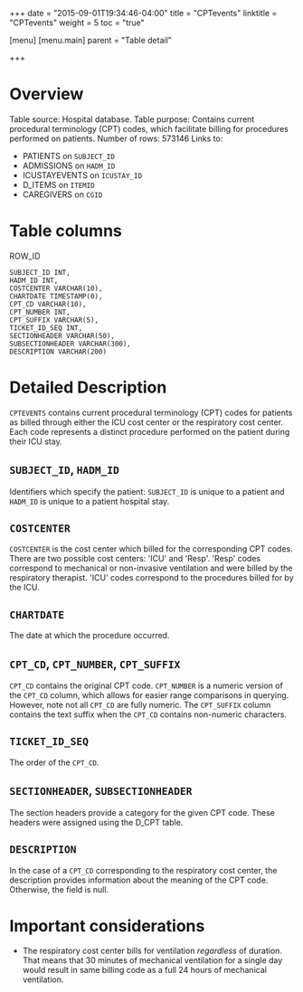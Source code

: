 +++
date = "2015-09-01T19:34:46-04:00"
title = "CPTevents"
linktitle = "CPTevents"
weight = 5
toc = "true"

[menu]
  [menu.main]
    parent = "Table detail"

+++

# Overview

Table source: Hospital database.
Table purpose: Contains current procedural terminology (CPT) codes, which facilitate billing for procedures performed on patients.
Number of rows: 573146
Links to: 
* PATIENTS on `SUBJECT_ID`
* ADMISSIONS on `HADM_ID`
* ICUSTAYEVENTS on `ICUSTAY_ID`
* D_ITEMS on `ITEMID`
* CAREGIVERS on `CGID`

# Table columns

ROW\_ID

	SUBJECT_ID INT, 
	HADM_ID INT, 
	COSTCENTER VARCHAR(10), 
	CHARTDATE TIMESTAMP(0), 
	CPT_CD VARCHAR(10), 
	CPT_NUMBER INT, 
	CPT_SUFFIX VARCHAR(5), 
	TICKET_ID_SEQ INT, 
	SECTIONHEADER VARCHAR(50), 
	SUBSECTIONHEADER VARCHAR(300), 
	DESCRIPTION VARCHAR(200)
	
# Detailed Description

`CPTEVENTS` contains current procedural terminology (CPT) codes for patients as billed through either the ICU cost center or the respiratory cost center. Each code represents a distinct procedure performed on the patient during their ICU stay.

## `SUBJECT_ID`, `HADM_ID`

Identifiers which specify the patient: `SUBJECT_ID` is unique to a patient and `HADM_ID` is unique to a patient hospital stay.

## `COSTCENTER`

`COSTCENTER` is the cost center which billed for the corresponding CPT codes. There are two possible cost centers: 'ICU' and 'Resp'. 'Resp' codes correspond to mechanical or non-invasive ventilation and were billed by the respiratory therapist. 'ICU' codes correspond to the procedures billed for by the ICU.

## `CHARTDATE`

The date at which the procedure occurred.

## `CPT_CD`, `CPT_NUMBER`, `CPT_SUFFIX`

`CPT_CD` contains the original CPT code. `CPT_NUMBER` is a numeric version of the `CPT_CD` column, which allows for easier range comparisons in querying. However, note not all `CPT_CD` are fully numeric. The `CPT_SUFFIX` column contains the text suffix when the `CPT_CD` contains non-numeric characters.

## `TICKET_ID_SEQ`

The order of the `CPT_CD`.

## `SECTIONHEADER`, `SUBSECTIONHEADER`

The section headers provide a category for the given CPT code. These headers were assigned using the D_CPT table.

## `DESCRIPTION`

In the case of a `CPT_CD` corresponding to the respiratory cost center, the description provides information about the meaning of the CPT code. Otherwise, the field is null.

# Important considerations

* The respiratory cost center bills for ventilation *regardless* of duration. That means that 30 minutes of mechanical ventilation for a single day would result in same billing code as a full 24 hours of mechanical ventilation.
